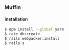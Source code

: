 ### Muffin

#### Installation

```zsh
$ npm install --global yarn
$ rake db:create
$ rails webpacker:install
$ rails s
```
